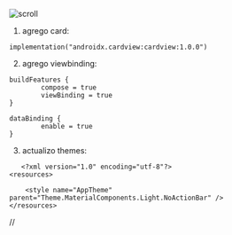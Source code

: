 ![scroll](https://github.com/user-attachments/assets/3ca2fe52-bdb4-40a5-a427-f00da27e30aa)

1. agrego card:

```
implementation("androidx.cardview:cardview:1.0.0")
```

2. agrego viewbinding:

```
buildFeatures {
        compose = true
        viewBinding = true
}

dataBinding {
        enable = true
}
```

3. actualizo themes:

```
   <?xml version="1.0" encoding="utf-8"?>
<resources>

    <style name="AppTheme" parent="Theme.MaterialComponents.Light.NoActionBar" />
</resources>
```

//
   
 
 
